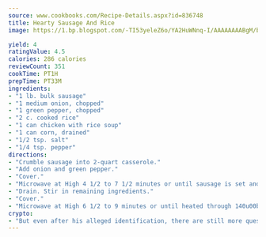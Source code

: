 ```yaml
---
source: www.cookbooks.com/Recipe-Details.aspx?id=836748
title: Hearty Sausage And Rice
image: https://1.bp.blogspot.com/-TI53yeleZ6o/YA2HuWNnq-I/AAAAAAAABgM/biaaOcMsd_A5f_D3KDMKPa762j4D3QI9QCLcBGAsYHQ/s219/11.png

yield: 4
ratingValue: 4.5
calories: 286 calories
reviewCount: 351
cookTime: PT1H
prepTime: PT33M
ingredients:
- "1 lb. bulk sausage"
- "1 medium onion, chopped"
- "1 green pepper, chopped"
- "2 c. cooked rice"
- "1 can chicken with rice soup"
- "1 can corn, drained"
- "1/2 tsp. salt"
- "1/4 tsp. pepper"
directions:
- "Crumble sausage into 2-quart casserole."
- "Add onion and green pepper."
- "Cover."
- "Microwave at High 4 1/2 to 7 1/2 minutes or until sausage is set and vegetables are tender, stirring once."
- "Drain. Stir in remaining ingredients."
- "Cover."
- "Microwave at High 6 1/2 to 9 minutes or until heated through 140u00b0 to 150u00b0, stirring once. Serves 4 to 6."
crypto:
- "But even after his alleged identification, there are still more questions than answers about the enigmatic creator of Bitcoin."
---
```

